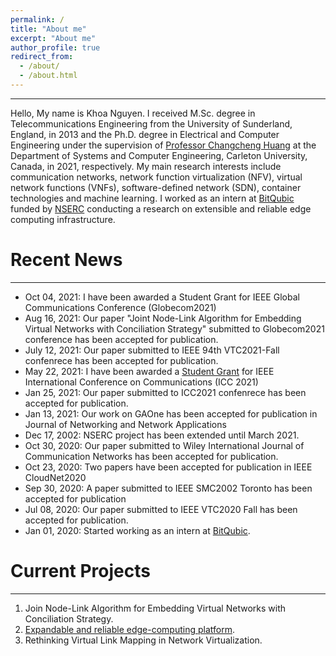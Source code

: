 ```yaml
---
permalink: /
title: "About me"
excerpt: "About me"
author_profile: true
redirect_from: 
  - /about/
  - /about.html
---
```

______________
Hello, 
My name is Khoa Nguyen. I received M.Sc. degree in Telecommunications Engineering from the University of Sunderland, England, in 2013 and the Ph.D. degree in Electrical and Computer Engineering under the supervision of [Professor Changcheng Huang](http://www.sce.carleton.ca/faculty/huang.html) at the Department of Systems and Computer Engineering, Carleton University, Canada, in 2021, respectively. My main research interests include communication networks, network function virtualization (NFV), virtual network functions (VNFs), software-defined network (SDN), container technologies and machine learning. I worked as an intern at [BitQubic](https://www.bitqubic.com/) funded by [NSERC](https://www.nserc-crsng.gc.ca/index_eng.asp) conducting a research on extensible and reliable edge computing infrastructure.  


Recent News
======
_____________
* Oct 04, 2021: I have been awarded a Student Grant for IEEE Global Communications Conference (Globecom2021)
* Aug 16, 2021: Our paper "Joint Node-Link Algorithm for Embedding Virtual Networks with Conciliation Strategy" submitted to Globecom2021 conference has been accepted for publication. 
* July 12, 2021: Our paper submitted to IEEE 94th VTC2021-Fall confenrece has been accepted for publication.
* May 22, 2021: I have been awarded a [Student Grant](https://khoantd2010.github.io/files/ICC%2021%20Student%20Grant%20Khoa%20Nguyen.pdf) for IEEE International Conference on Communications (ICC 2021)
* Jan 25, 2021: Our paper submitted to ICC2021 confenrece has been accepted for publication.
* Jan 13, 2021: Our work on GAOne has been accepted for publication in Journal of Networking and Network Applications
* Dec 17, 2002: NSERC project has been extended until March 2021.
* Oct 30, 2020: Our paper submitted to Wiley International Journal of Communication Networks has been accepted for publication.
* Oct 23, 2020: Two papers have been accepted for publication in IEEE CloudNet2020
* Sep 30, 2020: A paper submitted to IEEE SMC2002 Toronto has been accepted for publication
* Jul 08, 2020: Our paper submitted to IEEE VTC2020 Fall has been accepted for publication.
* Jan 01, 2020: Started working as an intern at [BitQubic](https://www.bitqubic.com/).

Current Projects
======
____________
1. Join Node-Link Algorithm for Embedding Virtual Networks with Conciliation Strategy. 
2. [Expandable and reliable edge-computing platform](https://educationnewscanada.com/article/organization/24248/825039/Carleton-Receives-NSERC-Grants-to-Support-Innovative-Industry-Partnerships.htm). 
3. Rethinking Virtual Link Mapping in Network Virtualization. 


